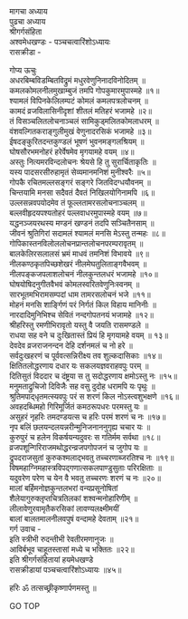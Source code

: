 मागचा अध्याय  
पुढचा अध्याय  
श्रीगर्गसंहिता  
अश्वमेधखण्डः - पञ्चचत्वारिंशोऽध्यायः  
रासक्रीडा -  
  
गोप्य ऊचुः  
अधरबिम्बविडम्बितविद्रुमं मधुरवेणुनिनादविनोदितम् ॥  
कमलकोमलनीलमुखाम्बुजं तमपि गोपकुमारमुपास्महे ॥१॥  
श्यामलं विपिनकेलिलम्पटं कोमलं कमलपत्रलोचनम् ॥  
कामदं व्रजविलासिनीदृशां शीतलं मतिहरं भजामहे ॥२॥  
तं विसञ्चलितलोचनाञ्चलं सामिकुड्‌मलितकोमलाधरम् ॥  
वंशवल्गितकराङ्गुलीमुखं वेणुनादरसिकं भजामहे ॥३॥  
ईषदङ्कुरितदन्तकुण्डलं भूषणं भुवनमङ्गलश्रियम् ॥  
घोषसौरभमनोहरं हरेर्वेषमेव मृगयामहे वयम् ॥४॥  
अस्तुः नित्यमरविन्दलोचनः श्रेयसे हि तु सुरार्चिताकृतिः ॥  
यस्य पादसरसीरुहामृतं सेव्यमानमनिशं मुनीश्वरैः ॥५॥  
गोपकै रचितमल्लसङ्गरं सङ्गरे जितविदग्धयौवनम् ॥  
चिन्तयामि मनसा सदैवतं दैवतं निखिलयोगिनामपि ॥६॥  
उल्लसन्नवपयोदमेव तं फूल्लतामरसलोचनाञ्चलम् ॥  
बल्लवीहृदयपश्यतोहरं पल्लवाधरमुपास्महे वयम् ॥७॥  
यद्धनञ्जयरथस्य मण्डनं खण्डनं तदपि सञ्चितैनसाम् ॥  
जीवनं श्रुतिगिरां सदामलं श्यामलं मनसि मेऽस्तु तन्महः ॥८॥  
गोपिकास्तनविलोललोचनप्रान्तलोचनपरम्परावृतम् ॥  
बालकेलिरसलालसं भ्रमं माधवं तमनिशं विभावये ॥९॥  
नीलकण्ठकृतपिच्छशेखरं नीलमेघतुलिताङ्गवैभवम् ॥  
नीलपङ्कजपलाशलोचनं नीलकुन्तलधरं भजामहे ॥१०॥  
घोषयोषिदनुगीतवैभवं कोमलस्वरितवेणुनिःस्वनम् ॥  
सारभूतमभिरामसम्पदां धाम तामरसलोचनं भजे ॥११॥  
मोहनं मनसि शार्ङ्गिणं परं निर्गतं किल विहाय मानिनीः ॥  
नारदादिमुनिभिश्च सेवितं नन्दगोपतनयं भजामहे ॥१२॥  
श्रीहरिस्तु रमणीभिरावृतो यस्तु वै जयति रासमण्डले ॥  
राधया सह वने च दुःखितास्तं प्रियं हि मृगयामहे वयम् ॥ १३॥  
देवदेव व्रजराजनन्दन देहि दर्शनमलं च नो हरे ॥  
सर्वदुःखहरणं च पूर्ववत्सन्निरीक्ष्य तव शुल्कदासिकाः ॥१४॥  
क्षितितलोद्धरणाय दधार यः सकलयज्ञवराहवपुः परम् ॥  
दितिसुतं विददार च दंष्ट्रया स तु सदोद्धरणाय क्षमोऽस्तु नः ॥१५॥  
मनुमताद्रुचिजो दिविजैः सह वसु दुदोह धरामपि यः पृथुः ॥  
श्रुतिमपाद्‌धृतमत्स्यवपुः परं स शरणं किल नोऽस्त्वशुभक्षणे ॥१६॥  
अवहदब्धिमहो गिरिमूर्जितं कमठरूपधरः परमस्तु यः ॥  
असुहरं नृहरिः तमदण्डयत्स च हरिः परमं शरणं च नः ॥१७॥  
नृप बलिं छलयन्दलयन्नरीन्मुनिजनाननुगृह्य चचार यः ॥  
कुरुपुरं च हलेन विकर्षयन्यदुवरः स गतिर्मम सर्वथा ॥१८॥  
व्रजपशून्गिरिराजमथोद्धरन्व्रजपगोपजनं च जुगोप यः ॥  
द्रुपदराजसुतां कुरुकश्मलाद्‌भवतु तच्चरणाब्जरतिश्च नः ॥१९॥  
विषमहाग्निमहास्त्रविपद्‌गणात्सकलपाण्डुसुताः परिरक्षिताः ॥  
यदुवरेण परेण च येन वै भवतु तच्चरणः शरणं च नः ॥२०॥  
मालां बर्हिमनोज्ञकुन्तलभरां वन्यप्रसूनोषितां  
     शैलेयागुरुक्लृप्तचित्रतिलकां शश्वन्मनोहारिणीम् ॥  
लीलावेणुरवामृतैकरसिकां लावण्यलक्ष्मीमयीं  
     बालां बालतमालनीलवपुषं वन्दामहे देवताम् ॥२१॥  
गर्ग उवाच -  
इति स्त्रीभी रुदन्तीभी रेवतीरमणानुजः ॥  
आविर्बभूव चाहूतस्तासां मध्ये च भक्तितः ॥२२॥  
इति श्रीगर्गसंहितायां हयमेधखण्डे  
रासक्रीडायां पञ्चचत्वारिंशोऽध्यायः ॥४५॥  
  
हरिः ॐ तत्सच्छ्रीकृष्णार्पणमस्तु ॥  
  
GO TOP

